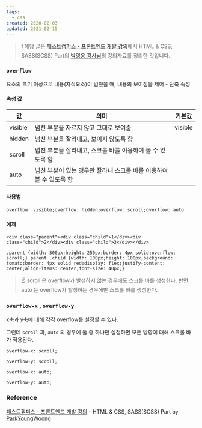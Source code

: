 ```yaml
---
tags:
  - css
created: 2020-02-03
updated: 2021-02-15
---
```


> ❗️ 해당 글은 [패스트캠퍼스 - 프론트엔드 개발 강의](https://www.fastcampus.co.kr/dev_online_react/)에서 HTML & CSS, SASS(SCSS) Part의 [박영웅 강사님](https://github.com/ParkYoungWoong)의 강의자료를 정리한 것입니다.

### `overflow`

요소의 크기 이상으로 내용(자식요소)이 넘쳤을 때, 내용의 보여짐을 제어 - 단축 속성

#### 속성 값

| 값      | 의미                                                                | 기본값  |
| ------- | ------------------------------------------------------------------- | ------- |
| visible | 넘친 부분을 자르지 않고 그대로 보여줌                               | visible |
| hidden  | 넘친 부분을 잘라내고, 보이지 않도록 함                              |         |
| scroll  | 넘친 부분을 잘라내고, 스크롤 바를 이용하여 볼 수 있도록 함          |         |
| auto    | 넘친 부분이 있는 경우만 잘라내 스크롤 바를 이용하여 볼 수 있도록 함 |         |

#### 사용법

```
overflow: visible;overflow: hidden;overflow: scroll;overflow: auto
```

#### 예제

```
<div class="parent"><div class="child">1</div><div class="child">2</div><div class="child">3</div></div>
```

```
.parent {width: 300px;height: 250px;border: 4px solid;overflow: scroll;}.parent .child {width: 100px;height: 100px;background: tomato;border: 4px solid red;display: flex;justify-content: center;align-items: center;font-size: 40px;}
```

> ☝️ scroll 은 overflow가 발생하지 않는 경우에도 스크롤 바를 생성한다. 반면 auto 는 overflow가 발생하는 경우에만 스크롤 바를 생성한다.

### `overflow-x` , `overflow-y`

x축과 y축에 대해 각각 overflow를 설정할 수 있다.

그런데 `scroll` 과, `auto` 의 경우에 둘 중 하나만 설정하면 모든 방향에 대해 스크롤 바가 적용된다.

```
overflow-x: scroll;
```

```
overflow-y: scroll;
```

```
overflow-x: auto;
```

```
overflow-y: auto;
```

### Reference

[패스트캠퍼스 - 프론트엔드 개발 강의](https://www.fastcampus.co.kr/dev_online_react/) - HTML & CSS, SASS(SCSS) Part by [ParkYoungWoong](https://github.com/ParkYoungWoong)
